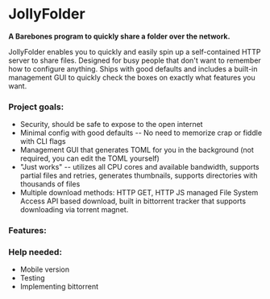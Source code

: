 # JollyFolder

**A Barebones program to quickly share a folder over the network.**

JollyFolder enables you to quickly and easily spin up a self-contained HTTP server to share files. Designed for busy people that don't want to remember how to configure anything. Ships with good defaults and includes a built-in management GUI to quickly check the boxes on exactly what features you want.

### Project goals:
- Security, should be safe to expose to the open internet
- Minimal config with good defaults -- No need to memorize crap or fiddle with CLI flags
- Management GUI that generates TOML for you in the background (not required, you can edit the TOML yourself)
- "Just works" -- utilizes all CPU cores and available bandwidth, supports partial files and retries, generates thumbnails, supports directories with thousands of files
- Multiple download methods: HTTP GET, HTTP JS managed File System Access API based download, built in bittorrent tracker that supports downloading via torrent magnet.

### Features:


### Help needed:
- Mobile version
- Testing
- Implementing bittorrent